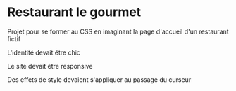 # Restaurant le gourmet

Projet pour se former au CSS en imaginant la page d'accueil d'un restaurant fictif

L'identité devait être chic

Le site devait être responsive

Des effets de style devaient s'appliquer au passage du curseur
